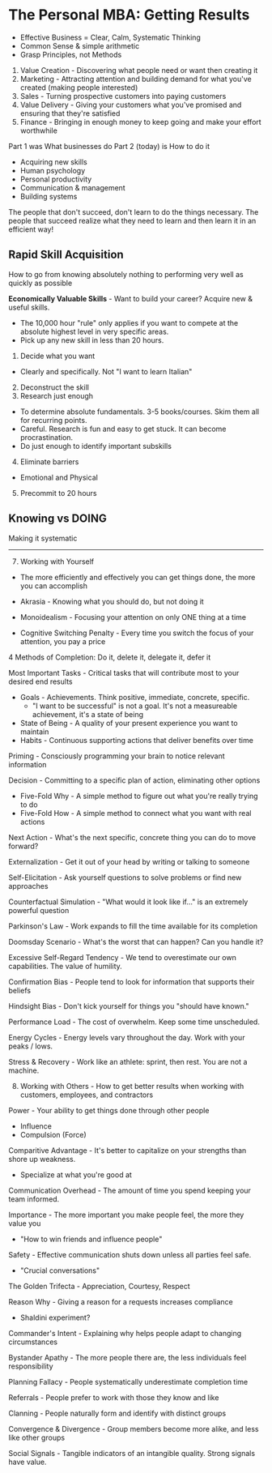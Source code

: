 # The Personal MBA: Getting Results

* Effective Business = Clear, Calm, Systematic Thinking
* Common Sense & simple arithmetic
* Grasp Principles, not Methods

1) Value Creation - Discovering what people need or want then creating it
2) Marketing - Attracting attention and building demand for what you've created (making people interested)
3) Sales - Turning prospective customers into paying customers
4) Value Delivery - Giving your customers what you've promised and ensuring that they're satisfied
5) Finance - Bringing in enough money to keep going and make your effort worthwhile

Part 1 was What businesses do
Part 2 (today) is How to do it

* Acquiring new skills
* Human psychology
* Personal productivity
* Communication & management
* Building systems

The people that don't succeed, don't learn to do the things necessary. The people that succeed realize what they need to learn and then learn it in an efficient way!

## Rapid Skill Acquisition

How to go from knowing absolutely nothing to performing very well as quickly as possible

**Economically Valuable Skills** - Want to build your career? Acquire new & useful skills.

* The 10,000 hour "rule" only applies if you want to compete at the absolute highest level in very specific areas.
* Pick up any new skill in less than 20 hours.

1) Decide what you want
  * Clearly and specifically. Not "I want to learn Italian"
2) Deconstruct the skill
3) Research just enough
  * To determine absolute fundamentals. 3-5 books/courses. Skim them all for recurring points.
  * Careful. Research is fun and easy to get stuck. It can become procrastination.
  * Do just enough to identify important subskills
4) Eliminate barriers
  * Emotional and Physical
5) Precommit to 20 hours

## Knowing vs DOING

Making it systematic

---------------

7) Working with Yourself
  * The more efficiently and effectively you can get things done, the more you can accomplish

* Akrasia - Knowing what you should do, but not doing it
* Monoidealism - Focusing your attention on only ONE thing at a time
* Cognitive Switching Penalty - Every time you switch the focus of your attention, you pay a price

4 Methods of Completion: Do it, delete it, delegate it, defer it

Most Important Tasks - Critical tasks that will contribute most to your desired end results

* Goals - Achievements. Think positive, immediate, concrete, specific.
  * "I want to be successful" is not a goal. It's not a measureable achievement, it's a state of being
* State of Being - A quality of your present experience you want to maintain
* Habits - Continuous supporting actions that deliver benefits over time

Priming - Consciously programming your brain to notice relevant information

Decision - Committing to a specific plan of action, eliminating other options

* Five-Fold Why - A simple method to figure out what you're really trying to do
* Five-Fold How - A simple method to connect what you want with real actions

Next Action - What's the next specific, concrete thing you can do to move forward?

Externalization - Get it out of your head by writing or talking to someone

Self-Elicitation - Ask yourself questions to solve problems or find new approaches

Counterfactual Simulation - "What would it look like if..." is an extremely powerful question

Parkinson's Law - Work expands to fill the time available for its completion

Doomsday Scenario - What's the worst that can happen? Can you handle it?

Excessive Self-Regard Tendency - We tend to overestimate our own capabilities. The value of humility.

Confirmation Bias - People tend to look for information that supports their beliefs

Hindsight Bias - Don't kick yourself for things you "should have known."

Performance Load - The cost of overwhelm. Keep some time unscheduled.

Energy Cycles - Energy levels vary throughout the day. Work with your peaks / lows.

Stress & Recovery - Work like an athlete: sprint, then rest. You are not a machine.

8) Working with Others - How to get better results when working with customers, employees, and contractors

Power - Your ability to get things done through other people
* Influence
* Compulsion (Force)

Comparitive Advantage - It's better to capitalize on your strengths than shore up weakness.
* Specialize at what you're good at

Communication Overhead - The amount of time you spend keeping your team informed.

Importance - The more important you make people feel, the more they value you
* "How to win friends and influence people"

Safety - Effective communication shuts down unless all parties feel safe.
* "Crucial conversations"

The Golden Trifecta - Appreciation, Courtesy, Respect

Reason Why - Giving a reason for a requests increases compliance
* Shaldini experiment?

Commander's Intent - Explaining why helps people adapt to changing circumstances

Bystander Apathy - The more people there are, the less individuals feel responsibility

Planning Fallacy - People systematically underestimate completion time

Referrals - People prefer to work with those they know and like

Clanning - People naturally form and identify with distinct groups

Convergence & Divergence - Group members become more alike, and less like other groups

Social Signals - Tangible indicators of an intangible quality. Strong signals have value.

